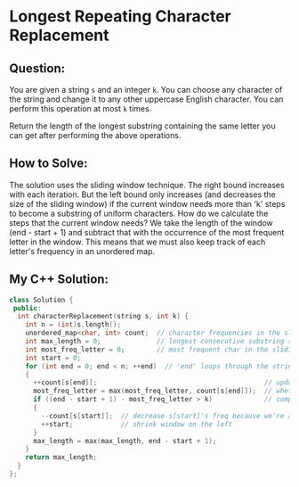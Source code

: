 # Longest Repeating Character Replacement

## Question:
You are given a string `s` and an integer `k`. You can choose any
character of the string and change it to any other uppercase English
character. You can perform this operation at most `k` times.

Return the length of the longest substring containing the same letter
you can get after performing the above operations.

## How to Solve:

The solution uses the sliding window technique. The right bound
increases with each iteration. But the left bound only increases (and
decreases the size of the sliding window) if the current window needs
more than 'k' steps to become a substring of uniform characters. How
do we calculate the steps that the current window needs? We take the
length of the window (end - start + 1) and subtract that with the
occurrence of the most frequent letter in the window. This means that
we must also keep track of each letter's frequency in an unordered
map.

## My C++ Solution:

```cpp
class Solution {
 public:
  int characterReplacement(string s, int k) {
    int n = (int)s.length();
    unordered_map<char, int> count;  // character frequencies in the sliding window
    int max_length = 0;              // longest consecutive substring so far (after operations). Eventually our answer.
    int most_freq_letter = 0;        // most frequent char in the sliding window
    int start = 0;
    for (int end = 0; end < n; ++end)  // 'end' loops through the string normally
    {
      ++count[s[end]];                                          // update current char count
      most_freq_letter = max(most_freq_letter, count[s[end]]);  // whether current char has higher freq
      if ((end - start + 1) - most_freq_letter > k)             // compare "no. of operations we must do", with k
      {
        --count[s[start]];  // decrease s[start]'s freq because we're about to shrink
        ++start;            // shrink window on the left
      }
      max_length = max(max_length, end - start + 1);
    }
    return max_length;
  }
};
```